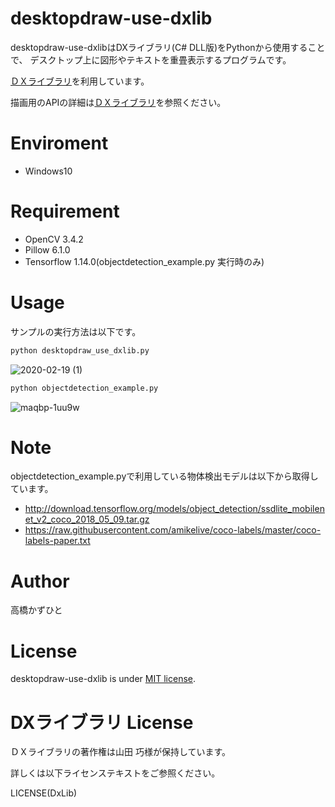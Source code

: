 # desktopdraw-use-dxlib
desktopdraw-use-dxlibはDXライブラリ(C# DLL版)をPythonから使用することで、
デスクトップ上に図形やテキストを重畳表示するプログラムです。

[ＤＸライブラリ](https://dxlib.xsrv.jp/)を利用しています。

描画用のAPIの詳細は[ＤＸライブラリ](https://dxlib.xsrv.jp/)を参照ください。


# Enviroment

* Windows10

# Requirement

* OpenCV 3.4.2
* Pillow 6.1.0
* Tensorflow 1.14.0(objectdetection_example.py 実行時のみ)
 
# Usage
 
サンプルの実行方法は以下です。
 
```bash
python desktopdraw_use_dxlib.py
```
![2020-02-19 (1)](https://user-images.githubusercontent.com/37477845/74846324-9f77e280-5373-11ea-9e5f-a13ab67c86fd.png)
 
```bash
python objectdetection_example.py
```
![maqbp-1uu9w](https://user-images.githubusercontent.com/37477845/74846159-60e22800-5373-11ea-8920-3906fdf72f52.gif)

# Note
objectdetection_example.pyで利用している物体検出モデルは以下から取得しています。
* http://download.tensorflow.org/models/object_detection/ssdlite_mobilenet_v2_coco_2018_05_09.tar.gz
* https://raw.githubusercontent.com/amikelive/coco-labels/master/coco-labels-paper.txt

# Author
高橋かずひと
 
# License 
desktopdraw-use-dxlib is under [MIT license](https://en.wikipedia.org/wiki/MIT_License).

# DXライブラリ License 
ＤＸライブラリの著作権は山田 巧様が保持しています。

詳しくは以下ライセンステキストをご参照ください。

LICENSE(DxLib)
